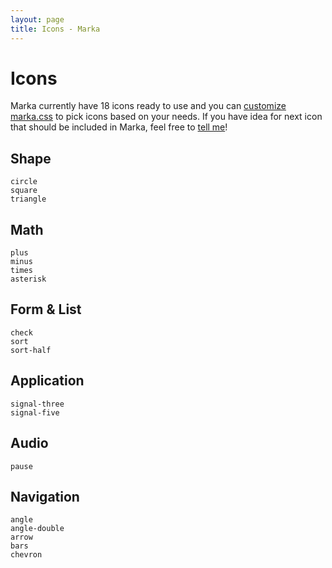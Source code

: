 ```yaml
---
layout: page
title: Icons - Marka
---
```


Icons
=====

Marka currently have 18 icons ready to use and
you can [customize marka.css](./customize.html) 
to pick icons based on your needs.
If you have idea for next icon that should
be included in Marka, feel free to 
[tell me](https://github.com/fians/marka/issues)!

Shape
-------------
<div class="iconList">
	<div class="item">
		<i class="icons" data-type="circle" data-rotate="up"></i>
		<code>circle</code>
	</div>
	<div class="item">
		<i class="icons" data-type="square" data-rotate="up"></i>
		<code>square</code>
	</div>
	<div class="item">
		<i class="icons" data-type="triangle" data-rotate="up"></i>
		<code>triangle</code>
	</div>
</div>
<div class="clear"></div>

Math
----
<div class="iconList">
	<div class="item">
		<i class="icons" data-type="plus" data-rotate="up"></i>
		<code>plus</code>
	</div>
	<div class="item">
		<i class="icons" data-type="minus" data-rotate="up"></i>
		<code>minus</code>
	</div>
	<div class="item">
		<i class="icons" data-type="times" data-rotate="up"></i>
		<code>times</code>
	</div>
	<div class="item">
		<i class="icons" data-type="asterisk" data-rotate="up"></i>
		<code>asterisk</code>
	</div>
</div>
<div class="clear"></div>

Form & List
-----------
<div class="iconList">
	<div class="item">
		<i class="icons" data-type="check" data-rotate="up"></i>
		<code>check</code>
	</div>
	<div class="item">
		<i class="icons" data-type="sort" data-rotate="up"></i>
		<code>sort</code>
	</div>
	<div class="item">
		<i class="icons" data-type="sort-half" data-rotate="up"></i>
		<code>sort-half</code>
	</div>
</div>
<div class="clear"></div>

Application
-----------
<div class="iconList">
	<div class="item">
		<i class="icons" data-type="signal-three" data-rotate="up"></i>
		<code>signal-three</code>
	</div>
	<div class="item">
		<i class="icons" data-type="signal-five" data-rotate="up"></i>
		<code>signal-five</code>
	</div>
</div>
<div class="clear"></div>

Audio
-----
<div class="iconList">
	<div class="item">
		<i class="icons" data-type="pause" data-rotate="up"></i>
		<code>pause</code>
	</div>
</div>
<div class="clear"></div>

Navigation
----------
<div class="iconList">
	<div class="item">
		<i class="icons" data-type="angle" data-rotate="up"></i>
		<code>angle</code>
	</div>
	<div class="item">
		<i class="icons" data-type="angle-double" data-rotate="up"></i>
		<code>angle-double</code>
	</div>
	<div class="item">
		<i class="icons" data-type="arrow" data-rotate="up"></i>
		<code>arrow</code>
	</div>
	<div class="item">
		<i class="icons" data-type="bars" data-rotate="up"></i>
		<code>bars</code>
	</div>
	<div class="item">
		<i class="icons" data-type="chevron" data-rotate="up"></i>
		<code>chevron</code>
	</div>
</div>
<div class="clear"></div>